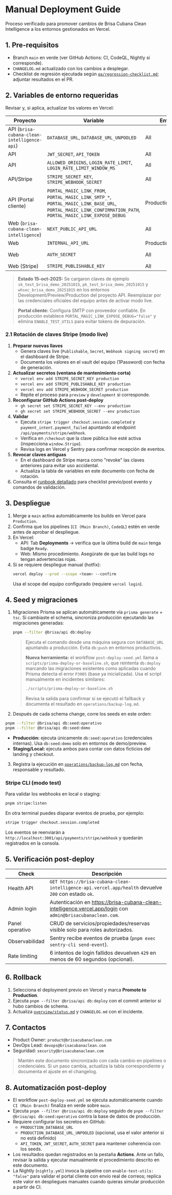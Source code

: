 # Manual Deployment Guide

Proceso verificado para promover cambios de Brisa Cubana Clean Intelligence a los entornos gestionados en Vercel.

## 1. Pre-requisitos

- Branch `main` en verde (ver GitHub Actions: CI, CodeQL, Nightly si corresponde).
- `CHANGELOG.md` actualizado con los cambios a desplegar.
- Checklist de regresión ejecutada según [`qa/regression-checklist.md`](../qa/regression-checklist.md); adjuntar resultados en el PR.

## 2. Variables de entorno requeridas

Revisar y, si aplica, actualizar los valores en Vercel:

| Proyecto                                    | Variable                                                                                                                                                    | Entorno             | Notas                                                                     |
| ------------------------------------------- | ----------------------------------------------------------------------------------------------------------------------------------------------------------- | ------------------- | ------------------------------------------------------------------------- |
| API (`brisa-cubana-clean-intelligence-api`) | `DATABASE_URL`, `DATABASE_URL_UNPOOLED`                                                                                                                     | All                 | Puntero a Neon (producción)                                               |
| API                                         | `JWT_SECRET`, `API_TOKEN`                                                                                                                                   | All                 | Deben coincidir con seeds y Playwright                                    |
| API                                         | `ALLOWED_ORIGINS`, `LOGIN_RATE_LIMIT`, `LOGIN_RATE_LIMIT_WINDOW_MS`                                                                                         | All                 | Valores documentados en [`operations/security.md`](security.md)           |
| API/Stripe                                  | `STRIPE_SECRET_KEY`, `STRIPE_WEBHOOK_SECRET`                                                                                                                | All                 | Modo test en Preview/Dev, modo live en Production                         |
| API (Portal cliente)                        | `PORTAL_MAGIC_LINK_FROM`, `PORTAL_MAGIC_LINK_SMTP_*`, `PORTAL_MAGIC_LINK_BASE_URL`, `PORTAL_MAGIC_LINK_CONFIRMATION_PATH`, `PORTAL_MAGIC_LINK_EXPOSE_DEBUG` | Production, Preview | SMTP obligatorio; `PORTAL_MAGIC_LINK_EXPOSE_DEBUG="false"` en producción. |
| Web (`brisa-cubana-clean-intelligence`)     | `NEXT_PUBLIC_API_URL`                                                                                                                                       | All                 | Debe apuntar al dominio de la API correspondiente                         |
| Web                                         | `INTERNAL_API_URL`                                                                                                                                          | Production+Preview  | URL interna para proxy                                                    |
| Web                                         | `AUTH_SECRET`                                                                                                                                               | All                 | Debe coincidir con la API para sesiones válidas                           |
| Web (Stripe)                                | `STRIPE_PUBLISHABLE_KEY`                                                                                                                                    | All                 | Clave pública usada por Stripe.js                                         |

> **Estado 15-oct-2025:** Se cargaron claves de ejemplo `sk_test_brisa_demo_20251015`, `pk_test_brisa_demo_20251015` y `whsec_brisa_demo_20251015` en los entornos Development/Preview/Production del proyecto API. Reemplazar por las credenciales oficiales del equipo antes de activar modo live.

> **Portal cliente:** Configura SMTP con proveedor confiable. En producción establece `PORTAL_MAGIC_LINK_EXPOSE_DEBUG="false"` y elimina `ENABLE_TEST_UTILS` para evitar tokens de depuración.

### 2.1 Rotación de claves Stripe (modo live)

1. **Preparar nuevas llaves**
   - Genera claves live (`Publishable`, `Secret`, `Webhook signing secret`) en el dashboard de Stripe.
   - Documenta los valores en el vault del equipo (1Password) con fecha de generación.
2. **Actualizar secretos (ventana de mantenimiento corta)**
   - `vercel env add STRIPE_SECRET_KEY production`
   - `vercel env add STRIPE_PUBLISHABLE_KEY production`
   - `vercel env add STRIPE_WEBHOOK_SECRET production`
   - Repite el proceso para `preview` y `development` si corresponde.
3. **Reconfigurar GitHub Actions post-deploy**
   - `gh secret set STRIPE_SECRET_KEY --env production`
   - `gh secret set STRIPE_WEBHOOK_SECRET --env production`
4. **Validar**
   - Ejecuta `stripe trigger checkout.session.completed` y `payment_intent.payment_failed` apuntando al endpoint `/api/payments/stripe/webhook`.
   - Verifica en `/checkout` que la clave pública live esté activa (inspecciona `window.Stripe`).
   - Revisa logs en Vercel y Sentry para confirmar recepción de eventos.
5. **Revocar claves antiguas**
   - En el dashboard de Stripe marca como "revoke" las claves anteriores para evitar uso accidental.
   - Actualiza la tabla de variables en este documento con fecha de rotación.
6. Consulta el [runbook detallado](stripe-rotation-checklist.md) para checklist previo/post evento y comandos de validación.

## 3. Despliegue

1. Merge a `main` activa automáticamente los builds en Vercel para `Production`.
2. Confirma que los pipelines (`CI (Main Branch)`, `CodeQL`) estén en verde antes de aprobar el despliegue.
3. En Vercel:
   - API: Tab **Deployments** → verifica que la última build de `main` tenga badge `Ready`.
   - Web: Mismo procedimiento. Asegúrate de que las build logs no tengan advertencias rojas.
4. Si se requiere despliegue manual (hotfix):
   ```bash
   vercel deploy --prod --scope <team> --confirm
   ```
   Usa el scope del equipo configurado (requiere `vercel login`).

## 4. Seed y migraciones

1. Migraciones Prisma se aplican automáticamente vía `prisma generate` + `tsc`. Si cambiaste el schema, sincroniza producción ejecutando las migraciones generadas:
   ```bash
   pnpm --filter @brisa/api db:deploy
   ```
   > Ejecuta el comando desde una máquina segura con `DATABASE_URL` apuntando a producción. Evita `db:push` en entornos productivos.
   >
   > **Nueva herramienta:** el workflow `post-deploy-seed.yml` llama a `scripts/prisma-deploy-or-baseline.sh`, que reintenta `db:deploy` marcando las migraciones existentes como aplicadas cuando Prisma detecta el error `P3005` (base ya inicializada). Usa el script manualmente en incidentes similares:
   >
   > ```bash
   > ./scripts/prisma-deploy-or-baseline.sh
   > ```
   >
   > Revisa la salida para confirmar si se ejecutó el fallback y documenta el resultado en `operations/backup-log.md`.
2. Después de cada schema change, corre los seeds en este orden:

```bash
pnpm --filter @brisa/api db:seed:operativo
pnpm --filter @brisa/api db:seed:demo
```

- **Producción:** ejecuta únicamente `db:seed:operativo` (credenciales internas). Usa `db:seed:demo` solo en entornos de demo/preview.
- **Staging/Local:** ejecuta ambos para contar con datos ficticios del landing y checkout.

3. Registra la ejecución en [`operations/backup-log.md`](backup-log.md) con fecha, responsable y resultado.

### Stripe CLI (modo test)

Para validar los webhooks en local o staging:

```bash
pnpm stripe:listen
```

En otra terminal puedes disparar eventos de prueba, por ejemplo:

```bash
stripe trigger checkout.session.completed
```

Los eventos se reenviarán a `http://localhost:3001/api/payments/stripe/webhook` y quedarán registrados en la consola.

## 5. Verificación post-deploy

| Check           | Descripción                                                                                                 |
| --------------- | ----------------------------------------------------------------------------------------------------------- |
| Health API      | `GET https://brisa-cubana-clean-intelligence-api.vercel.app/health` devuelve `200` con estado `ok`.         |
| Admin login     | Autenticación en https://brisa-cubana-clean-intelligence.vercel.app/login con `admin@brisacubanaclean.com`. |
| Panel operativo | CRUD de servicios/propiedades/reservas visible solo para roles autorizados.                                 |
| Observabilidad  | Sentry recibe eventos de prueba (`pnpm exec sentry-cli send-event`).                                        |
| Rate limiting   | 6 intentos de login fallidos devuelven `429` en menos de 60 segundos (opcional).                            |

## 6. Rollback

1. Selecciona el deployment previo en Vercel y marca **Promote to Production**.
2. Ejecuta `pnpm --filter @brisa/api db:deploy` con el commit anterior si hubo cambios de schema.
3. Actualiza [`overview/status.md`](../overview/status.md) y `CHANGELOG.md` con el incidente.

## 7. Contactos

- Product Owner: `product@brisacubanaclean.com`
- DevOps Lead: `devops@brisacubanaclean.com`
- Seguridad: `security@brisacubanaclean.com`

> Mantén este documento sincronizado con cada cambio en pipelines o credenciales. Si un paso cambia, actualiza la tabla correspondiente y documenta el ajuste en el changelog.

## 8. Automatización post-deploy

- El workflow `post-deploy-seed.yml` se ejecuta automáticamente cuando `CI (Main Branch)` finaliza en verde sobre `main`.
- Ejecuta `pnpm --filter @brisa/api db:deploy` seguido de `pnpm --filter @brisa/api db:seed:operativo` contra la base de datos de producción.
- Requiere configurar los secretos en GitHub:
  - `PRODUCTION_DATABASE_URL`
  - `PRODUCTION_DATABASE_URL_UNPOOLED` (opcional, usa el valor anterior si no está definido)
  - `API_TOKEN`, `JWT_SECRET`, `AUTH_SECRET` para mantener coherencia con los seeds.
- Los resultados quedan registrados en la pestaña **Actions**. Ante un fallo, revisar la salida y ejecutar manualmente el procedimiento descrito en este documento.
- La Nightly (`nightly.yml`) invoca la pipeline con `enable-test-utils: "false"` para validar el portal cliente con envío real de correos; replica este valor en despliegues manuales cuando quieras simular producción a partir de CI.
